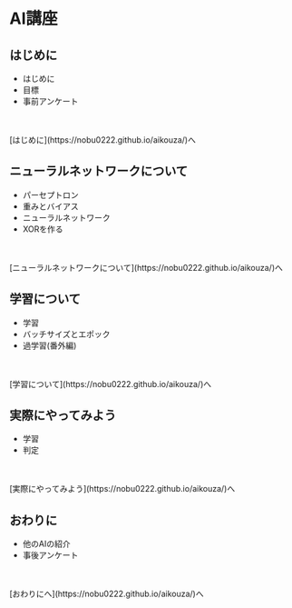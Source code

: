 # AI講座

## はじめに

  - はじめに
  - 目標
  - 事前アンケート
<br>
<br>
[はじめに](https://nobu0222.github.io/aikouza/)へ

## ニューラルネットワークについて

- パーセプトロン
- 重みとバイアス
- ニューラルネットワーク
- XORを作る
<br>
<br>
[ニューラルネットワークについて](https://nobu0222.github.io/aikouza/)へ

## 学習について

- 学習
- バッチサイズとエポック
- 過学習(番外編)
<br>
<br>
[学習について](https://nobu0222.github.io/aikouza/)へ


## 実際にやってみよう

- 学習
- 判定
<br>
<br>
[実際にやってみよう](https://nobu0222.github.io/aikouza/)へ

## おわりに

- 他のAIの紹介
- 事後アンケート
<br>
<br>
[おわりにへ](https://nobu0222.github.io/aikouza/)へ
